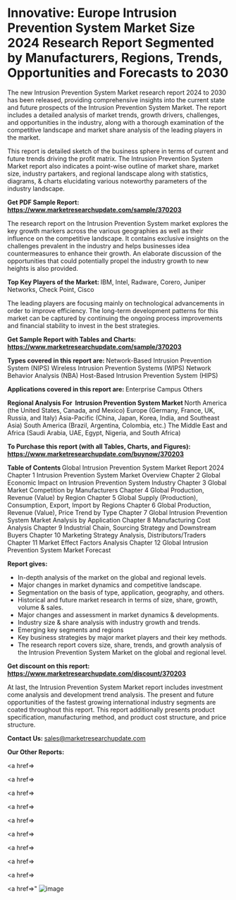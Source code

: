 # Innovative: Europe Intrusion Prevention System Market Size 2024 Research Report Segmented by Manufacturers, Regions, Trends, Opportunities and Forecasts to 2030

The new Intrusion Prevention System Market research report 2024 to 2030 has been released, providing comprehensive insights into the current state and future prospects of the Intrusion Prevention System Market. The report includes a detailed analysis of market trends, growth drivers, challenges, and opportunities in the industry, along with a thorough examination of the competitive landscape and market share analysis of the leading players in the market.

This report is detailed sketch of the business sphere in terms of current and future trends driving the profit matrix. The Intrusion Prevention System Market report also indicates a point-wise outline of market share, market size, industry partakers, and regional landscape along with statistics, diagrams, &amp; charts elucidating various noteworthy parameters of the industry landscape.

<strong><b>Get PDF Sample Report: <a href=https://www.marketresearchupdate.com/sample/370203>https://www.marketresearchupdate.com/sample/370203</a></b></strong>

The research report on the Intrusion Prevention System market explores the key growth markers across the various geographies as well as their influence on the competitive landscape. It contains exclusive insights on the challenges prevalent in the industry and helps businesses idea countermeasures to enhance their growth. An elaborate discussion of the opportunities that could potentially propel the industry growth to new heights is also provided.

<strong><b>Top Key Players of the Market:
</b></strong>IBM, Intel, Radware, Corero, Juniper Networks, Check Point, Cisco<strong><b>
</b></strong>

The leading players are focusing mainly on technological advancements in order to improve efficiency. The long-term development patterns for this market can be captured by continuing the ongoing process improvements and financial stability to invest in the best strategies.

<strong><b>Get Sample Report with Tables and Charts: <a href=https://www.marketresearchupdate.com/sample/370203>https://www.marketresearchupdate.com/sample/370203</a></b></strong>

<strong><b>Types covered in this report are:
</b></strong>Network-Based Intrusion Prevention System (NIPS)
Wireless Intrusion Prevention Systems (WIPS)
Network Behavior Analysis (NBA)
Host-Based Intrusion Prevention System (HIPS)<strong><b>
</b></strong>

<strong><b>Applications covered in this report are:
</b></strong>Enterprise
Campus
Others<strong><b>
</b></strong>

<strong><b>Regional Analysis For  Intrusion Prevention System Market</b></strong><strong><b>
</b></strong>North America (the United States, Canada, and Mexico)
Europe (Germany, France, UK, Russia, and Italy)
Asia-Pacific (China, Japan, Korea, India, and Southeast Asia)
South America (Brazil, Argentina, Colombia, etc.)
The Middle East and Africa (Saudi Arabia, UAE, Egypt, Nigeria, and South Africa)

<strong><b>To Purchase this report (with all Tables, Charts, and Figures): <a href=https://www.marketresearchupdate.com/buynow/370203>https://www.marketresearchupdate.com/buynow/370203</a></b></strong>

<strong><b>Table of Contents</b></strong><strong><b>
</b></strong>Global Intrusion Prevention System Market Report 2024
Chapter 1 Intrusion Prevention System Market Overview
Chapter 2 Global Economic Impact on Intrusion Prevention System Industry
Chapter 3 Global Market Competition by Manufacturers
Chapter 4 Global Production, Revenue (Value) by Region
Chapter 5 Global Supply (Production), Consumption, Export, Import by Regions
Chapter 6 Global Production, Revenue (Value), Price Trend by Type
Chapter 7 Global Intrusion Prevention System Market Analysis by Application
Chapter 8 Manufacturing Cost Analysis
Chapter 9 Industrial Chain, Sourcing Strategy and Downstream Buyers
Chapter 10 Marketing Strategy Analysis, Distributors/Traders
Chapter 11 Market Effect Factors Analysis
Chapter 12 Global Intrusion Prevention System Market Forecast

<strong><b>Report gives:</b></strong>

- In-depth analysis of the market on the global and regional levels.
- Major changes in market dynamics and competitive landscape.
- Segmentation on the basis of type, application, geography, and others.
- Historical and future market research in terms of size, share, growth, volume &amp; sales.
- Major changes and assessment in market dynamics &amp; developments.
- Industry size &amp; share analysis with industry growth and trends.
- Emerging key segments and regions
- Key business strategies by major market players and their key methods.
- The research report covers size, share, trends, and growth analysis of the Intrusion Prevention System Market on the global and regional level.

<strong><b>Get discount on this report: <a href=https://www.marketresearchupdate.com/discount/370203>https://www.marketresearchupdate.com/discount/370203</a></b></strong>

At last, the Intrusion Prevention System Market report includes investment come analysis and development trend analysis. The present and future opportunities of the fastest growing international industry segments are coated throughout this report. This report additionally presents product specification, manufacturing method, and product cost structure, and price structure.

<strong><b>Contact Us:
</b></strong>sales@marketresearchupdate.com

<strong>Our Other Reports:</strong>

<a href=></a>

<a href=></a>

<a href=></a>

<a href=></a>

<a href=></a>

<a href=></a>

<a href=></a>

<a href=></a>

<a href=></a>

<a href=></a>"
![image](https://github.com/Gayatrikarjule/Market-Analysis-360/assets/97346546/f41f7625-01c3-486d-830d-ea2673b3b59f)
